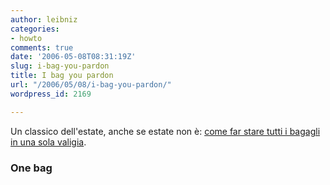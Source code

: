 ```yaml
---
author: leibniz
categories:
- howto
comments: true
date: '2006-05-08T08:31:19Z'
slug: i-bag-you-pardon
title: I bag you pardon
url: "/2006/05/08/i-bag-you-pardon/"
wordpress_id: 2169

---
```

Un classico dell'estate, anche se estate non è: [come far stare tutti i bagagli in una sola valigia](http://www.onebag.com/home.html).


### One bag
